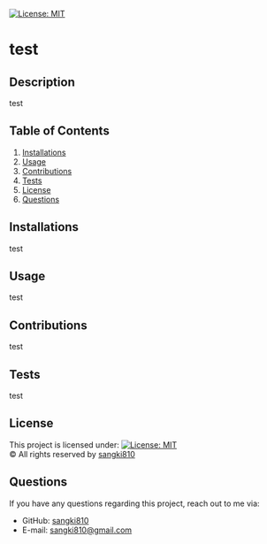 [![License: MIT](https://img.shields.io/badge/License-MIT-yellow.svg)](https://opensource.org/licenses/MIT)
# test

## Description
test

## Table of Contents
1. [Installations](#installations)
2. [Usage](#usage)
3. [Contributions](#contributions)
4. [Tests](#tests)
5. [License](#license)
6. [Questions](#questions)

## Installations
test

## Usage
test

## Contributions
test

## Tests
test

## License
This project is licensed under: [![License: MIT](https://img.shields.io/badge/License-MIT-yellow.svg)](https://opensource.org/licenses/MIT)<br />
&copy; All rights reserved by [sangki810](https://github.com/sangki810)

## Questions
If you have any questions regarding this project, reach out to me via:
* GitHub: [sangki810](https://github.com/sangki810)
* E-mail: [sangki810@gmail.com](mailto:sangki810@gmail.com)
